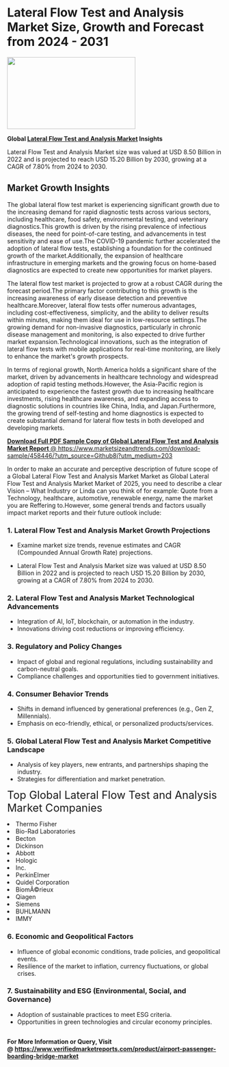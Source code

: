 <H1>Lateral Flow Test and Analysis Market Size, Growth and Forecast from 2024 - 2031</H1><img class="aligncenter size-medium wp-image-584254" src="https://thirdeyenews.in/wp-content/uploads/2024/09/Global-Market-Research-300x168.jpeg" alt="" width="300" height="168" /><p><strong>Global&nbsp;<a href="https://www.marketsizeandtrends.com/download-sample/458446/?utm_source=Github8j?utm_medium=203">Lateral Flow Test and Analysis Market</a> Insights</strong></p><p>Lateral Flow Test and Analysis Market size was valued at USD 8.50 Billion in 2022 and is projected to reach USD 15.20 Billion by 2030, growing at a CAGR of 7.80% from 2024 to 2030.</p><p><h2>Market Growth Insights</h2> <p>The global lateral flow test market is experiencing significant growth due to the increasing demand for rapid diagnostic tests across various sectors, including healthcare, food safety, environmental testing, and veterinary diagnostics.This growth is driven by the rising prevalence of infectious diseases, the need for point-of-care testing, and advancements in test sensitivity and ease of use.The COVID-19 pandemic further accelerated the adoption of lateral flow tests, establishing a foundation for the continued growth of the market.Additionally, the expansion of healthcare infrastructure in emerging markets and the growing focus on home-based diagnostics are expected to create new opportunities for market players.</p> <p><a href="javascript:void(0);"></a></p> <p>The lateral flow test market is projected to grow at a robust CAGR during the forecast period.The primary factor contributing to this growth is the increasing awareness of early disease detection and preventive healthcare.Moreover, lateral flow tests offer numerous advantages, including cost-effectiveness, simplicity, and the ability to deliver results within minutes, making them ideal for use in low-resource settings.The growing demand for non-invasive diagnostics, particularly in chronic disease management and monitoring, is also expected to drive further market expansion.Technological innovations, such as the integration of lateral flow tests with mobile applications for real-time monitoring, are likely to enhance the market's growth prospects.</p> <p>In terms of regional growth, North America holds a significant share of the market, driven by advancements in healthcare technology and widespread adoption of rapid testing methods.However, the Asia-Pacific region is anticipated to experience the fastest growth due to increasing healthcare investments, rising healthcare awareness, and expanding access to diagnostic solutions in countries like China, India, and Japan.Furthermore, the growing trend of self-testing and home diagnostics is expected to create substantial demand for lateral flow tests in both developed and developing markets.</p> <p><a href="javascript:void(0);"></p><p><span class=""><strong>Download Full PDF Sample Copy of Global Lateral Flow Test and Analysis Market Report</strong> @ <a href="https://www.marketsizeandtrends.com/download-sample/458446/?utm_source=Github8j?utm_medium=203" target="_blank">https://www.marketsizeandtrends.com/download-sample/458446/?utm_source=Github8j?utm_medium=203</a></span></p><p>In order to make an accurate and perceptive description of future scope of a Global&nbsp;Lateral Flow Test and Analysis Market Market as Global&nbsp;Lateral Flow Test and Analysis Market Market of 2025, you need to describe a clear Vision &ndash; What Industry or Linda can you think of for example: Quote from a Technology, healthcare, automotive, renewable energy, name the market you are Reffering to.However, some general trends and factors usually impact market reports and their future outlook include:</p><h3>1.&nbsp;<strong>Lateral Flow Test and Analysis Market Growth Projections</strong></h3><ul><li>Examine market size trends, revenue estimates and CAGR (Compounded Annual Growth Rate) projections.</li><li><p>Lateral Flow Test and Analysis Market size was valued at USD 8.50 Billion in 2022 and is projected to reach USD 15.20 Billion by 2030, growing at a CAGR of 7.80% from 2024 to 2030.</p></li></ul><h3>2.&nbsp;<strong>Lateral Flow Test and Analysis Market Technological Advancements</strong></h3><ul><li>Integration of AI, IoT, blockchain, or automation in the industry.</li><li>Innovations driving cost reductions or improving efficiency.</li></ul><h3>3.&nbsp;<strong>Regulatory and Policy Changes</strong></h3><ul><li>Impact of global and regional regulations, including sustainability and carbon-neutral goals.</li><li>Compliance challenges and opportunities tied to government initiatives.</li></ul><h3>4.&nbsp;<strong>Consumer Behavior Trends</strong></h3><ul><li>Shifts in demand influenced by generational preferences (e.g., Gen Z, Millennials).</li><li>Emphasis on eco-friendly, ethical, or personalized products/services.</li></ul><h3>5.&nbsp;<strong>Global Lateral Flow Test and Analysis Market Competitive Landscape</strong></h3><ul><li>Analysis of key players, new entrants, and partnerships shaping the industry.</li><li>Strategies for differentiation and market penetration.</li></ul><p data-pm-slice="1 1 []"><span style="color: inherit; font-family: inherit; font-size: 25px;">Top Global Lateral Flow Test and Analysis Market Companies</span></p><div class="" data-test-id=""><p><li>Thermo Fisher</li><li> Bio-Rad Laboratories</li><li> Becton</li><li> Dickinson</li><li> Abbott</li><li> Hologic</li><li> Inc.</li><li> PerkinElmer</li><li> Quidel Corporation</li><li> BiomÃ©rieux</li><li> Qiagen</li><li> Siemens</li><li> BUHLMANN</li><li> IMMY</li></p></div><h3>6.&nbsp;<strong>Economic and Geopolitical Factors</strong></h3><ul><li>Influence of global economic conditions, trade policies, and geopolitical events.</li><li>Resilience of the market to inflation, currency fluctuations, or global crises.</li></ul><h3>7.&nbsp;<strong>Sustainability and ESG (Environmental, Social, and Governance)</strong></h3><ul><li>Adoption of sustainable practices to meet ESG criteria.</li><li>Opportunities in green technologies and circular economy principles.</li></ul><h2><strong style="font-size: 14px;">For More Information or Query, Visit @&nbsp;</strong><a style="background-color: #ffffff; font-size: 14px;" href="https://www.marketsizeandtrends.com/report/lateral-flow-test-and-analysis-market/" target="_blank">https://www.verifiedmarketreports.com/product/airport-passenger-boarding-bridge-market</a></h2>